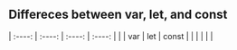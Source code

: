 ## Differeces between var, let, and const
| :----: | :----: | :----: | :----: |
|  | var | let | const |
|  |     |     |       |